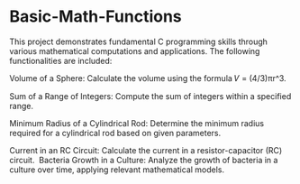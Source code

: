# Basic-Math-Functions
This project demonstrates fundamental C programming skills through various mathematical computations and applications. The following functionalities are included:

Volume of a Sphere: Calculate the volume using the formula 𝑉 = (4/3)πr^3.
 
Sum of a Range of Integers: Compute the sum of integers within a specified range.

Minimum Radius of a Cylindrical Rod: Determine the minimum radius required for a cylindrical rod based on given parameters.

Current in an RC Circuit: Calculate the current in a resistor-capacitor (RC) circuit.
​
Bacteria Growth in a Culture: Analyze the growth of bacteria in a culture over time, applying relevant mathematical models.
